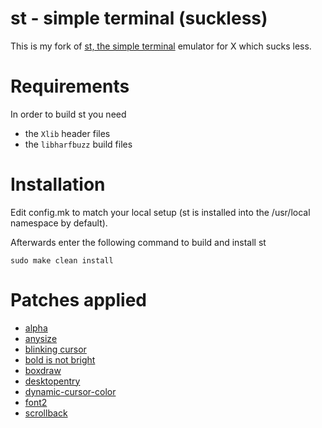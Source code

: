# st - simple terminal (suckless)

This is my fork of [st, the simple terminal](https://st.suckless.org/) emulator for X which sucks less.


# Requirements

In order to build st you need
- the `Xlib` header files
- the `libharfbuzz` build files


# Installation

Edit config.mk to match your local setup (st is installed into
the /usr/local namespace by default).

Afterwards enter the following command to build and install st

```
sudo make clean install
```

# Patches applied

- [alpha](https://st.suckless.org/patches/alpha/)
- [anysize](https://st.suckless.org/patches/anysize/)
- [blinking cursor](https://st.suckless.org/patches/blinking_cursor/)
- [bold is not bright](https://st.suckless.org/patches/bold-is-not-bright/)
- [boxdraw](https://st.suckless.org/patches/boxdraw/)
- [desktopentry](https://st.suckless.org/patches/desktopentry/)
- [dynamic-cursor-color](https://st.suckless.org/patches/dynamic-cursor-color/)
- [font2](https://st.suckless.org/patches/font2/)
- [scrollback](https://st.suckless.org/patches/scrollback/)